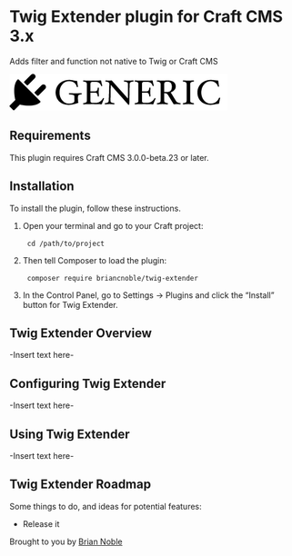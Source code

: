 # Twig Extender plugin for Craft CMS 3.x

Adds filter and function not native to Twig or Craft CMS

![Screenshot](resources/img/plugin-logo.png)

## Requirements

This plugin requires Craft CMS 3.0.0-beta.23 or later.

## Installation

To install the plugin, follow these instructions.

1. Open your terminal and go to your Craft project:

        cd /path/to/project

2. Then tell Composer to load the plugin:

        composer require briancnoble/twig-extender

3. In the Control Panel, go to Settings → Plugins and click the “Install” button for Twig Extender.

## Twig Extender Overview

-Insert text here-

## Configuring Twig Extender

-Insert text here-

## Using Twig Extender

-Insert text here-

## Twig Extender Roadmap

Some things to do, and ideas for potential features:

* Release it

Brought to you by [Brian Noble](https://github.com/Brian-C-Noble/)
